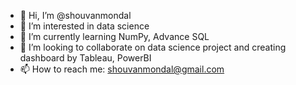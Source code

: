 - 👋 Hi, I’m @shouvanmondal
- 👀 I’m interested in data science
- 🌱 I’m currently learning NumPy, Advance SQL
- 💞️ I’m looking to collaborate on data science project and creating dashboard by Tableau, PowerBI
- 📫 How to reach me: shouvanmondal@gmail.com

<!---
shouvanmondal/shouvanmondal is a ✨ special ✨ repository because its `README.md` (this file) appears on your GitHub profile.
You can click the Preview link to take a look at your changes.
--->
